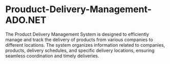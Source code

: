 # Prouduct-Delivery-Management-ADO.NET
The Product Delivery Management System is designed to efficiently manage and track the delivery of products from various companies to different locations. The system organizes information related to companies, products, delivery schedules, and specific delivery locations, ensuring seamless coordination and timely deliveries.
